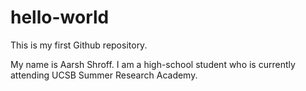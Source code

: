 # hello-world
This is my first Github repository.

My name is Aarsh Shroff. I am a high-school student who is currently attending UCSB Summer Research Academy.
